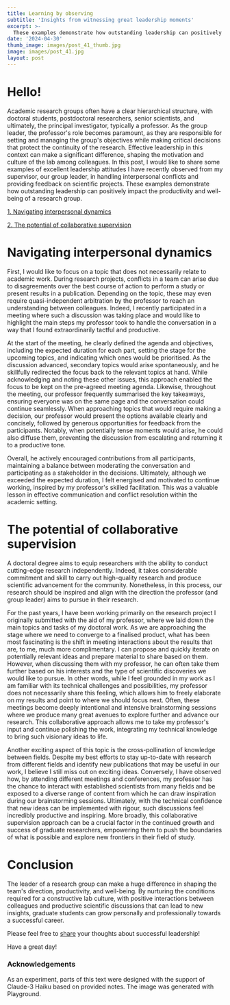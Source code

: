 ```yaml
---
title: Learning by observing
subtitle: 'Insights from witnessing great leadership moments'
excerpt: >-
  These examples demonstrate how outstanding leadership can positively impact the productivity and well-being of a research group.
date: '2024-04-30'
thumb_image: images/post_41_thumb.jpg
image: images/post_41.jpg
layout: post
---
```


# Hello!

Academic research groups often have a clear hierarchical structure, with doctoral students, postdoctoral researchers, senior scientists, and ultimately, the principal investigator, typically a professor. As the group leader, the professor's role becomes paramount, as they are responsible for setting and managing the group's objectives while making critical decisions that protect the continuity of the research. Effective leadership in this context can make a significant difference, shaping the motivation and culture of the lab among colleagues. In this post, I would like to share some examples of excellent leadership attitudes I have recently observed from my supervisor, our group leader, in handling interpersonal conflicts and providing feedback on scientific projects. These examples demonstrate how outstanding leadership can positively impact the productivity and well-being of a research group.


[1. Navigating interpersonal dynamics](#dynamics)

[2. The potential of collaborative supervision](#collaborative)

# <a name="dynamics">Navigating interpersonal dynamics</a>

First, I would like to focus on a topic that does not necessarily relate to academic work. During research projects, conflicts in a team can arise due to disagreements over the best course of action to perform a study or present results in a publication. Depending on the topic, these may even require quasi-independent arbitration by the professor to reach an understanding between colleagues. Indeed, I recently participated in a meeting where such a discussion was taking place and would like to highlight the main steps my professor took to handle the conversation in a way that I found extraordinarily tactful and productive.

At the start of the meeting, he clearly defined the agenda and objectives, including the expected duration for each part, setting the stage for the upcoming topics, and indicating which ones would be prioritised. As the discussion advanced, secondary topics would arise spontaneously, and he skillfully redirected the focus back to the relevant topics at hand. While acknowledging and noting these other issues, this approach enabled the focus to be kept on the pre-agreed meeting agenda. Likewise, throughout the meeting, our professor frequently summarised the key takeaways, ensuring everyone was on the same page and the conversation could continue seamlessly. When approaching topics that would require making a decision, our professor would present the options available clearly and concisely, followed by generous opportunities for feedback from the participants. Notably, when potentially tense moments would arise, he could also diffuse them, preventing the discussion from escalating and returning it to a productive tone.

Overall, he actively encouraged contributions from all participants, maintaining a balance between moderating the conversation and participating as a stakeholder in the decisions. Ultimately, although we exceeded the expected duration, I felt energised and motivated to continue working, inspired by my professor's skilled facilitation. This was a valuable lesson in effective communication and conflict resolution within the academic setting.


# <a name="collaborative">The potential of collaborative supervision</a>

A doctoral degree aims to equip researchers with the ability to conduct cutting-edge research independently. Indeed, it takes considerable commitment and skill to carry out high-quality research and produce scientific advancement for the community. Nonetheless, in this process, our research should be inspired and align with the direction the professor (and group leader) aims to pursue in their research.

For the past years, I have been working primarily on the research project I originally submitted with the aid of my professor, where we laid down the main topics and tasks of my doctoral work. As we are approaching the stage where we need to converge to a finalised product, what has been most fascinating is the shift in meeting interactions about the results that are, to me, much more complimentary. I can propose and quickly iterate on potentially relevant ideas and prepare material to share based on them. However, when discussing them with my professor, he can often take them further based on his interests and the type of scientific discoveries we would like to pursue. In other words, while I feel grounded in my work as I am familiar with its technical challenges and possibilities, my professor does not necessarily share this feeling, which allows him to freely elaborate on my results and point to where we should focus next. Often, these meetings become deeply intentional and intensive brainstorming sessions where we produce many great avenues to explore further and advance our research. This collaborative approach allows me to take my professor's input and continue polishing the work, integrating my technical knowledge to bring such visionary ideas to life.

Another exciting aspect of this topic is the cross-pollination of knowledge between fields. Despite my best efforts to stay up-to-date with research from different fields and identify new publications that may be useful in our work, I believe I still miss out on exciting ideas. Conversely, I have observed how, by attending different meetings and conferences, my professor has the chance to interact with established scientists from many fields and be exposed to a diverse range of content from which he can draw inspiration during our brainstorming sessions. Ultimately, with the technical confidence that new ideas can be implemented with rigour, such discussions feel incredibly productive and inspiring. More broadly, this collaborative supervision approach can be a crucial factor in the continued growth and success of graduate researchers, empowering them to push the boundaries of what is possible and explore new frontiers in their field of study.


# Conclusion

The leader of a research group can make a huge difference in shaping the team's direction, productivity, and well-being. By nurturing the conditions required for a constructive lab culture, with positive interactions between colleagues and productive scientific discussions that can lead to new insights, graduate students can grow personally and professionally towards a successful career.

Please feel free to [share](https://twitter.com/_franciscomcm) your thoughts about successful leadership!

Have a great day!

### Acknowledgements

As an experiment, parts of this text were designed with the support of Claude-3 Haiku based on provided notes. The image was generated with Playground.